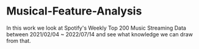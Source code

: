 # Musical-Feature-Analysis

In this work we look at Spotify's Weekly Top 200 Music Streaming Data between 2021/02/04 ~ 2022/07/14 and see what knowledge we can draw from that.
